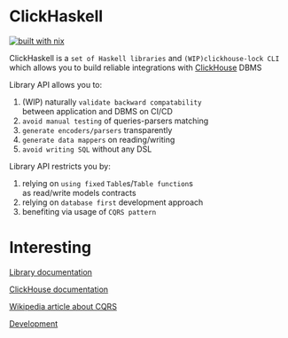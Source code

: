 # ClickHaskell

[![built with nix](https://img.shields.io/badge/Built_With-Nix-5277C3.svg?logo=nixos&labelColor=73C3D5)](https://builtwithnix.org)

ClickHaskell is a `set of Haskell libraries` and `(WIP)clickhouse-lock CLI` \
which allows you to build reliable integrations with [ClickHouse](https://clickhouse.com/) DBMS

Library API allows you to:
1. (WIP) naturally `validate backward compatability` \
between application and DBMS on CI/CD
2. `avoid manual testing` of queries-parsers matching
3. `generate encoders/parsers` transparently
4. `generate data mappers` on reading/writing
5. `avoid writing SQL` without any DSL

Library API restricts you by:
1. relying on `using fixed` `Table`s/`Table function`s \
as read/write models contracts
2. relying on `database first` development approach
3. benefiting via usage of `CQRS pattern`

# Interesting

[Library documentation](https://getshoptv.github.io/ClickHaskell/)

[ClickHouse documentation](https://clickhouse.com/docs)

[Wikipedia article about CQRS](https://en.wikipedia.org/wiki/Command%E2%80%93query_separation)

[Development](./documentation/development.md)
